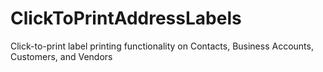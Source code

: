 # ClickToPrintAddressLabels
 Click-to-print label printing functionality on Contacts, Business Accounts, Customers, and Vendors

